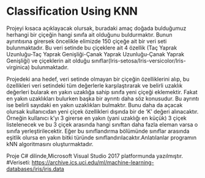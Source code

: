 # Classification Using KNN

Projeyi kısaca açıklayacak olursak, buradaki amaç doğada bulduğumuz herhangi bir çiçeğin hangi sınıfa ait olduğunu buldurmaktır. Bunun ayrıntısına girersek öncelikle elimizde 150 çiçeğe ait bir veri seti bulunmaktadır. Bu veri setinde bu çiçeklere ait 4 özellik (Taç Yaprak Uzunluğu-Taç Yaprak Genişliği-Çanak Yaprak Uzunluğu-Çanak Yaprak Genişliği) ve çiçeklerin ait olduğu sınıflar(Iris-setosa/Iris-versicolor/Iris-virginica) bulunmaktadır. 

Projedeki ana hedef, veri setinde olmayan bir çiçeğin özelliklerini alıp, bu özellikleri veri setindeki tüm değerlerle karşılaştırarak ve belirli uzaklık değerleri bularak en yakın uzaklığa sahip sınıfa yeni çiçeği eklemektir. Fakat en yakın uzaklıkları bulurken başka bir ayrıntı daha söz konusudur. Bu ayrıntı ise belirli sayıdaki en yakın uzaklıkları bulmaktır. Bunu daha da açacak olursak kullanıcıdan yeni çiçek özellikleri dışında bir de ‘K’ değeri alınacaktır. Örneğin kullanıcı k’yı 3 girerse en yakın (yani uzaklığı en küçük) 3 çiçek listelenecek ve bu 3 çiçek arasında hangi sınıftan daha fazla eleman varsa o sınıfa yerleştirilecektir. Eğer bu sınıflandırma bölümünde sınıflar arasında eşitlik olursa en yakın bitki türünde sınıflandırılacaktır.Anlatılanlar programın kNN algoritmasını oluşturmaktadır.

Proje C# dilinde,Microsoft Visual Studio 2017 platformunda yazılmıştır.
#Veriseti: https://archive.ics.uci.edu/ml/machine-learning-databases/iris/iris.data
